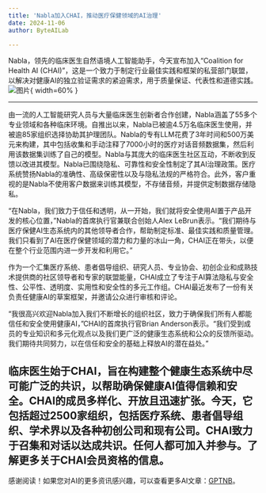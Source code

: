 ```yaml
---
title: 'Nabla加入CHAI，推动医疗保健领域的AI治理'
date: 2024-11-06
author: ByteAILab

---
```


Nabla，领先的临床医生自然语境人工智能助手，今天宣布加入“Coalition for Health AI (CHAI)”，这是一个致力于制定行业最佳实践和框架的私营部门联盟，以解决对健康AI的独立验证需求的紧迫需求，用于质量保证、代表性和道德实践。![图片](https://ai-techpark.com/wp-content/uploads/2024/11/Nabla-960x540.jpg){ width=60% }

---


由一流的人工智能研究人员与大量临床医生创新者合作创建，Nabla涵盖了55多个专业领域和各种临床环境。自推出以来，Nabla已被逾4.5万名临床医生使用，并被逾85家组织选择协助其护理团队。Nabla的专有LLM花费了3年时间和500万美元来构建，其中包括收集和手动注释了7000小时的医疗对话音频数据集，然后利用该数据集训练了自己的模型。Nabla与其庞大的临床医生社区互动，不断收到反馈以改进其模型。Nabla已围绕隐私、可靠性和安全性制定了其AI治理政策。医疗系统赞扬Nabla的准确性、高级保密性以及与隐私法规的严格符合。此外，客户重视的是Nabla不使用客户数据来训练其模型，不存储音频，并提供定制数据存储隐私。

“在Nabla，我们致力于信任和透明，从一开始，我们就将安全使用AI置于产品开发的核心位置，”Nabla的首席执行官兼联合创始人Alex LeBrun表示。“我们期待与医疗保健AI生态系统内的其他领导者合作，帮助制定标准、最佳实践和质量管理。我们只看到了AI在医疗保健领域的潜力和力量的冰山一角，CHAI正在带头，以便在整个行业范围内进一步开发和利用它。”

作为一个汇集医疗系统、患者倡导组织、研究人员、专业协会、初创企业和成熟技术提供商的社区领导者和专家的联盟能量，CHAI成立了专注于AI算法隐私与安全性、公平性、透明度、实用性和安全性的多元工作组。CHAI最近发布了一份有关负责任健康AI的草案框架，并邀请公众进行审核和评论。

“我很高兴欢迎Nabla加入我们不断增长的组织社区，致力于确保我们所有人都能信任和安全使用健康AI，”CHAI的首席执行官Brian Anderson表示。“我们受到成员的专业知识和多元化观点以及我们更广泛的健康生态系统和公众的反馈所驱动。我们期待共同努力，以在信任和安全的基础上释放AI的潜在益处。”

临床医生始于CHAI，旨在构建整个健康生态系统中尽可能广泛的共识，以帮助确保健康AI值得信赖和安全。CHAI的成员多样化、开放且迅速扩张。今天，它包括超过2500家组织，包括医疗系统、患者倡导组织、学术界以及各种初创公司和现有公司。CHAI致力于召集和对话以达成共识。任何人都可加入并参与。了解更多关于CHAI会员资格的信息。
---
感谢阅读！如果您对AI的更多资讯感兴趣，可以查看更多AI文章：[GPTNB](https://gptnb.com)。